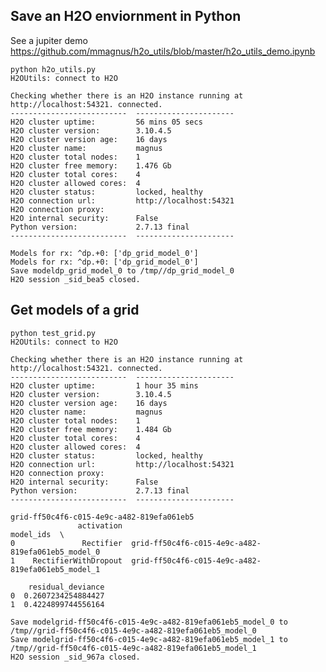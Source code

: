 Save an H2O enviornment in Python
-------------------------------------------------------

See a jupiter demo https://github.com/mmagnus/h2o_utils/blob/master/h2o_utils_demo.ipynb 

    python h2o_utils.py
    H2OUtils: connect to H2O
    
    Checking whether there is an H2O instance running at http://localhost:54321. connected.
    --------------------------  ----------------------
    H2O cluster uptime:         56 mins 05 secs
    H2O cluster version:        3.10.4.5
    H2O cluster version age:    16 days
    H2O cluster name:           magnus
    H2O cluster total nodes:    1
    H2O cluster free memory:    1.476 Gb
    H2O cluster total cores:    4
    H2O cluster allowed cores:  4
    H2O cluster status:         locked, healthy
    H2O connection url:         http://localhost:54321
    H2O connection proxy:
    H2O internal security:      False
    Python version:             2.7.13 final
    --------------------------  ----------------------
    
    Models for rx: ^dp.+0: ['dp_grid_model_0']
    Models for rx: ^dp.+0: ['dp_grid_model_0']
    Save modeldp_grid_model_0 to /tmp//dp_grid_model_0
    H2O session _sid_bea5 closed.

Get models of a grid
------------------------------------------------------------

```
python test_grid.py
H2OUtils: connect to H2O

Checking whether there is an H2O instance running at http://localhost:54321. connected.
--------------------------  ----------------------
H2O cluster uptime:         1 hour 35 mins
H2O cluster version:        3.10.4.5
H2O cluster version age:    16 days
H2O cluster name:           magnus
H2O cluster total nodes:    1
H2O cluster free memory:    1.484 Gb
H2O cluster total cores:    4
H2O cluster allowed cores:  4
H2O cluster status:         locked, healthy
H2O connection url:         http://localhost:54321
H2O connection proxy:
H2O internal security:      False
Python version:             2.7.13 final
--------------------------  ----------------------

grid-ff50c4f6-c015-4e9c-a482-819efa061eb5
               activation                                          model_ids  \
0               Rectifier  grid-ff50c4f6-c015-4e9c-a482-819efa061eb5_model_0
1    RectifierWithDropout  grid-ff50c4f6-c015-4e9c-a482-819efa061eb5_model_1

    residual_deviance
0  0.2607234254884427
1  0.4224899744556164

Save modelgrid-ff50c4f6-c015-4e9c-a482-819efa061eb5_model_0 to /tmp//grid-ff50c4f6-c015-4e9c-a482-819efa061eb5_model_0
Save modelgrid-ff50c4f6-c015-4e9c-a482-819efa061eb5_model_1 to /tmp//grid-ff50c4f6-c015-4e9c-a482-819efa061eb5_model_1
H2O session _sid_967a closed.
```
